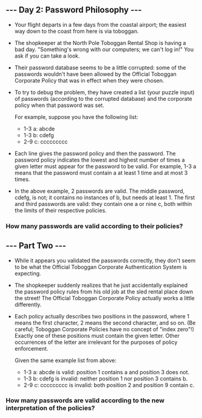 ## --- Day 2: Password Philosophy ---

- Your flight departs in a few days from the coastal airport; the easiest way down to the coast from here is via toboggan.

- The shopkeeper at the North Pole Toboggan Rental Shop is having a bad day. "Something's wrong with our computers; we can't log in!" You ask if you can take a look.

- Their password database seems to be a little corrupted: some of the passwords wouldn't have been allowed by the Official Toboggan Corporate Policy that was in effect when they were chosen.

- To try to debug the problem, they have created a list (your puzzle input) of passwords (according to the corrupted database) and the corporate policy when that password was set.

  For example, suppose you have the following list:

  - 1-3 a: abcde
  - 1-3 b: cdefg
  - 2-9 c: ccccccccc
  
- Each line gives the password policy and then the password. The password policy indicates the lowest and highest number of times a given letter must appear for the password to be valid. For example, 1-3 a means that the password must contain a at least 1 time and at most 3 times.

- In the above example, 2 passwords are valid. The middle password, cdefg, is not; it contains no instances of b, but needs at least 1. The first and third passwords are valid: they contain one a or nine c, both within the limits of their respective policies.

### How many passwords are valid according to their policies?


## --- Part Two ---
- While it appears you validated the passwords correctly, they don't seem to be what the Official Toboggan Corporate Authentication System is expecting.

- The shopkeeper suddenly realizes that he just accidentally explained the password policy rules from his old job at the sled rental place down the street! The Official Toboggan Corporate Policy actually works a little differently.

- Each policy actually describes two positions in the password, where 1 means the first character, 2 means the second character, and so on. (Be careful; Toboggan Corporate Policies have no concept of "index zero"!) Exactly one of these positions must contain the given letter. Other occurrences of the letter are irrelevant for the purposes of policy enforcement.

  Given the same example list from above:

  - 1-3 a: abcde is valid: position 1 contains a and position 3 does not.
  - 1-3 b: cdefg is invalid: neither position 1 nor position 3 contains b.
  - 2-9 c: ccccccccc is invalid: both position 2 and position 9 contain c.

### How many passwords are valid according to the new interpretation of the policies?
